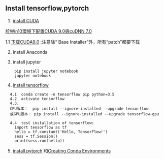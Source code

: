 

## Install tensorflow,pytorch


1. [install CUDA](https://docs.nvidia.com/cuda/cuda-installation-guide-microsoft-windows/index.html)

  [於Win10環境下配置CUDA 9.0與cuDNN 7.0](https://rreadmorebooks.blogspot.com/2018/01/win10cuda-90cudnn-70.html)
  
 1.1 [下载CUDA9.0](https://developer.nvidia.com/cuda-90-download-archive)  :注意除“ Base Installer”外，所有“patch”都要下载
 

2. install Anaconda

3. install jupyter 
```
    pip install jupyter notebook
    jupyter notebook
```

4. [install tensorflow](https://www.tensorflow.org/install/)
```
  4.1  conda create -n tensorflow pip python=3.5 
  4.2  activate tensorflow
  4.3. 
  CPU版本：  pip install --ignore-installed --upgrade tensorflow
  或GPU版本： pip install --ignore-installed --upgrade tensorflow-gpu 
  
  4.4  test installation of tensorflow:
    import tensorflow as tf
    hello = tf.constant('Hello, TensorFlow!')
    sess = tf.Session()
    print(sess.run(hello))
 ```
 
 5. [install pytorch](https://pytorch.org/) 和[Creating Conda Environments](https://dziganto.github.io/data%20science/python/anaconda/Creating-Conda-Environments/)
  
  
  
```
